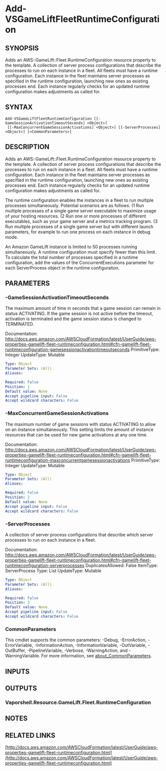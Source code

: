 # Add-VSGameLiftFleetRuntimeConfiguration

## SYNOPSIS
Adds an AWS::GameLift::Fleet.RuntimeConfiguration resource property to the template.
A collection of server process configurations that describe the processes to run on each instance in a fleet.
All fleets must have a runtime configuration.
Each instance in the fleet maintains server processes as specified in the runtime configuration, launching new ones as existing processes end.
Each instance regularly checks for an updated runtime configuration makes adjustments as called for.

## SYNTAX

```
Add-VSGameLiftFleetRuntimeConfiguration [[-GameSessionActivationTimeoutSeconds] <Object>]
 [[-MaxConcurrentGameSessionActivations] <Object>] [[-ServerProcesses] <Object>] [<CommonParameters>]
```

## DESCRIPTION
Adds an AWS::GameLift::Fleet.RuntimeConfiguration resource property to the template.
A collection of server process configurations that describe the processes to run on each instance in a fleet.
All fleets must have a runtime configuration.
Each instance in the fleet maintains server processes as specified in the runtime configuration, launching new ones as existing processes end.
Each instance regularly checks for an updated runtime configuration makes adjustments as called for.

The runtime configuration enables the instances in a fleet to run multiple processes simultaneously.
Potential scenarios are as follows: (1 Run multiple processes of a single game server executable to maximize usage of your hosting resources.
(2 Run one or more processes of different executables, such as your game server and a metrics tracking program.
(3 Run multiple processes of a single game server but with different launch parameters, for example to run one process on each instance in debug mode.

An Amazon GameLift instance is limited to 50 processes running simultaneously.
A runtime configuration must specify fewer than this limit.
To calculate the total number of processes specified in a runtime configuration, add the values of the ConcurrentExecutions parameter for each ServerProcess object in the runtime configuration.

## PARAMETERS

### -GameSessionActivationTimeoutSeconds
The maximum amount of time in seconds that a game session can remain in status ACTIVATING.
If the game session is not active before the timeout, activation is terminated and the game session status is changed to TERMINATED.

Documentation: http://docs.aws.amazon.com/AWSCloudFormation/latest/UserGuide/aws-properties-gamelift-fleet-runtimeconfiguration.html#cfn-gamelift-fleet-runtimeconfiguration-gamesessionactivationtimeoutseconds
PrimitiveType: Integer
UpdateType: Mutable

```yaml
Type: Object
Parameter Sets: (All)
Aliases:

Required: False
Position: 1
Default value: None
Accept pipeline input: False
Accept wildcard characters: False
```

### -MaxConcurrentGameSessionActivations
The maximum number of game sessions with status ACTIVATING to allow on an instance simultaneously.
This setting limits the amount of instance resources that can be used for new game activations at any one time.

Documentation: http://docs.aws.amazon.com/AWSCloudFormation/latest/UserGuide/aws-properties-gamelift-fleet-runtimeconfiguration.html#cfn-gamelift-fleet-runtimeconfiguration-maxconcurrentgamesessionactivations
PrimitiveType: Integer
UpdateType: Mutable

```yaml
Type: Object
Parameter Sets: (All)
Aliases:

Required: False
Position: 2
Default value: None
Accept pipeline input: False
Accept wildcard characters: False
```

### -ServerProcesses
A collection of server process configurations that describe which server processes to run on each instance in a fleet.

Documentation: http://docs.aws.amazon.com/AWSCloudFormation/latest/UserGuide/aws-properties-gamelift-fleet-runtimeconfiguration.html#cfn-gamelift-fleet-runtimeconfiguration-serverprocesses
DuplicatesAllowed: False
ItemType: ServerProcess
Type: List
UpdateType: Mutable

```yaml
Type: Object
Parameter Sets: (All)
Aliases:

Required: False
Position: 3
Default value: None
Accept pipeline input: False
Accept wildcard characters: False
```

### CommonParameters
This cmdlet supports the common parameters: -Debug, -ErrorAction, -ErrorVariable, -InformationAction, -InformationVariable, -OutVariable, -OutBuffer, -PipelineVariable, -Verbose, -WarningAction, and -WarningVariable. For more information, see [about_CommonParameters](http://go.microsoft.com/fwlink/?LinkID=113216).

## INPUTS

## OUTPUTS

### Vaporshell.Resource.GameLift.Fleet.RuntimeConfiguration
## NOTES

## RELATED LINKS

[http://docs.aws.amazon.com/AWSCloudFormation/latest/UserGuide/aws-properties-gamelift-fleet-runtimeconfiguration.html](http://docs.aws.amazon.com/AWSCloudFormation/latest/UserGuide/aws-properties-gamelift-fleet-runtimeconfiguration.html)

